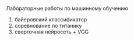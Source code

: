 Лабораторные работы по машинному обучению
1) байеровский классификатор
2) соревнование по титанику
3) сверточная нейросеть + VGG
